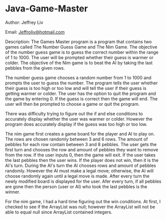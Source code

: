# Java-Game-Master

Author: 
Jeffrey Liv

Email: 
Jeffroliv@hotmail.com

Description: 
The Games Master program is a program that contains two games
called The Number Guess Game and The Nim Game. The objective of the number guess game is to guess the correct number
within the range of 1 to 1000. The user will be prompted whether their 
guess is warmer or colder. The objective of the Nim game is to beat the AI
by taking the last pebbles from the given rows.

The number guess game chooses
a random number from 1 to 1000 and prompts the user to guess the number. The program
tells the user whether their guess is too high or too low and will tell the user if
their guess is getting warmer or colder. The user has the option to quit the program and
the game by entering 0. If the guess is correct then the game will end. The user will then
be prompted to choose a game or quit the program. 

There was difficulty trying to figure out the if and else conditions to accurately
display whether the user was warmer or colder. However the program does accurately display
if the guess was too high or too low.

The nim game first creates a game board for the player and AI to play on.
The rows are chosen randomly between 3 and 6 rows. The amount of pebbles 
for each row contain between 3 and 8 pebbles. The user gets the first turn and chooses
the row and amount of pebbles they want to remove from the row. If the user
inputs 0, then the game will exit. If the user takes the
last pebbles then the user wins. If the player does not win, then it is the AI's turn.
During the AI's turn the AI chooses rows and amount of pebbles randomly. However the AI
must make a legal move; otherwise, the AI will choose randomly again until a legal move
is made. After every turn the newly modified board is displayed for the user. Afer every
turn, if all pebbles are gone then the person (user or AI) who took the last pebbles is
the winner. 

For the nim game, I had a hard time figuring out the win conditions. At first, I
checked to see if the ArrayList was null; however the ArrayList will not be able to equal
null since ArrayList contained integers. 
